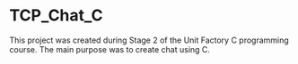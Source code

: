 # TCP_Chat_C
This project was created during Stage 2 of the Unit Factory C programming course.
The main purpose was to create chat using C.
